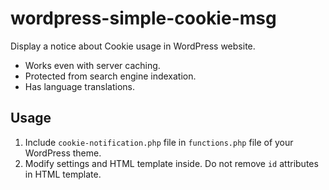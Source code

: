 # wordpress-simple-cookie-msg

Display a notice about Cookie usage in WordPress website.

* Works even with server caching. 
* Protected from search engine indexation.
* Has language translations.

Usage
---
1. Include `cookie-notification.php` file in `functions.php` file of your WordPress theme.
2. Modify settings and HTML template inside. Do not remove `id` attributes in HTML template.
